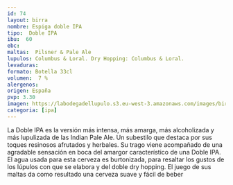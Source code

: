 ```yaml
--- 
id: 74
layout: birra
nombre: Espiga doble IPA
tipo:  Doble IPA
ibu:  60
ebc:
maltas:  Pilsner & Pale Ale
lupulos: Columbus & Loral. Dry Hopping: Columbus & Loral.
levaduras: 
formato: Botella 33cl
volumen:  7 %
alergenos: 
origen: España
pvp: 3.30
imagen: https://labodegadellupulo.s3.eu-west-3.amazonaws.com/images/birras/espigaipa.jpg
categoria: [ipa]
---
```

La Doble IPA es la versión más intensa, más amarga, más alcoholizada y más lupulizada de las Indian Pale Ale. Un subestilo que destaca por sus toques resinosos afrutados y herbales. Su trago viene acompañado de una agradable sensación en boca del amargor característico de una Doble IPA. El agua usada para esta cerveza es burtonizada, para resaltar los gustos de los lúpulos con que se elabora y del doble dry hopping. El juego de sus maltas da como resultado una cerveza suave y fácil de beber















